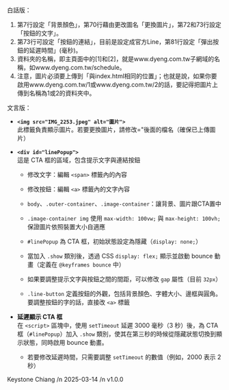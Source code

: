 白話版：

1. 第7行設定「背景顏色」，第70行藉由更改圖名「更換圖片」，第72和73行設定「按鈕的文字」。
2. 第73行可設定「按鈕的連結」，目前是設定成官方Line，第81行設定「彈出按鈕的延遲時間」(毫秒)。
3. 資料夾的名稱，即主頁面中的[1]和[2]，就是www.dyeng.com.tw子網域的名稱，如www.dyeng.com.tw/schedule。
4. 注意，圖片必須要上傳到「與index.html相同的位置」；也就是說，如果你要啟用www.dyeng.com.tw/1或www.dyeng.com.tw/2的話，要記得把圖片上傳到名稱為1或2的資料夾中。
   


文言版：

- **`<img src="IMG_2253.jpeg" alt="圖片">`**  
  此標籤負責顯示圖片。若要更換圖片，請修改="後面的檔名（確保已上傳圖片）

- **`<div id="linePopup">`**  
  這是 CTA 框的區域，包含提示文字與連結按鈕  
  - 修改文字：編輯 `<span>` 標籤內的內容  
  - 修改按鈕：編輯 `<a>` 標籤內的文字內容

  - `body`、`.outer-container`、`.image-container`：讓背景、圖片跟CTA置中  

  - `.image-container img` 使用 `max-width: 100vw;` 與 `max-height: 100vh;` 保證圖片依照裝置大小自適應

  - `#linePopup` 為 CTA 框，初始狀態設定為隱藏（`display: none;`）  
  - 當加入 `.show` 類別後，透過 CSS `display: flex;` 顯示並啟動 bounce 動畫（定義在 `@keyframes bounce` 中）
  - 如果要調整提示文字與按鈕之間的間距，可以修改 `gap` 屬性（目前 `32px`）

  - `.line-button` 定義按鈕的外觀，包括背景顏色、字體大小、邊框與圓角。要調整按鈕的字的話，直接改 `<a>` 標籤

- **延遲顯示 CTA 框**  
  在 `<script>` 區塊中，使用 `setTimeout` 延遲 3000 毫秒（3 秒）後，為 CTA 框（`#linePopup`）加入 `.show` 類別，使其在第三秒的時候從隱藏狀態切換到顯示狀態，同時啟用 bounce 動畫。 
  - 若要修改延遲時間，只需要調整 `setTimeout` 的數值（例如，2000 表示 2 秒）


 
Keystone Chiang /n
2025-03-14 /n
v1.0.0
